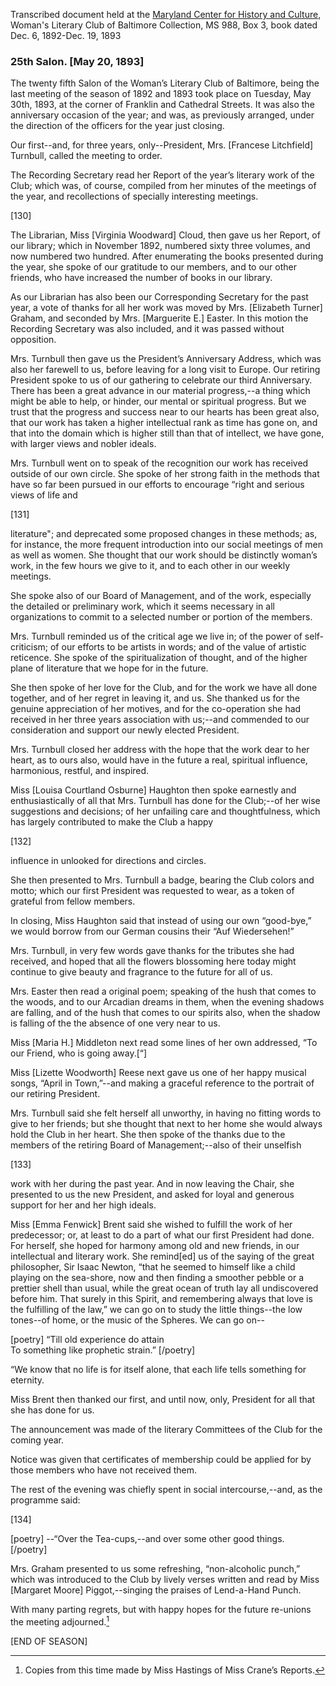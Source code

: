 Transcribed document held at the [Maryland Center for History and Culture](http://mdhs.org/), Woman's Literary Club of Baltimore Collection, MS 988, Box 3, book dated Dec. 6, 1892-Dec. 19, 1893

### 25th Salon. [May 20, 1893]

The twenty fifth Salon of the Woman’s Literary Club of Baltimore, being the last meeting of the season of 1892 and 1893 took place on Tuesday, May 30th, 1893, at the corner of Franklin and Cathedral Streets. It was also the anniversary occasion of the year; and was, as previously arranged, under the direction of the officers for the year just closing.

Our first--and, for three years, only--President, Mrs. [Francese Litchfield] Turnbull, called the meeting to order.

The Recording Secretary read her Report of the year’s literary work of the Club; which was, of course, compiled from her minutes of the meetings of the year, and recollections of specially interesting meetings.

[130]

The Librarian, Miss [Virginia Woodward] Cloud, then gave us her Report, of our library; which in November 1892, numbered sixty three volumes, and now numbered two hundred. After enumerating the books presented during the year, she spoke of our gratitude to our members, and to our other friends, who have increased the number of books in our library.

As our Librarian has also been our Corresponding Secretary for the past year, a vote of thanks for all her work was moved by Mrs. [Elizabeth Turner] Graham, and seconded by Mrs. [Marguerite E.] Easter. In this motion the Recording Secretary was also included, and it was passed without opposition.

Mrs. Turnbull then gave us the President’s Anniversary Address, which was also her farewell to us, before leaving for a long visit to Europe. Our retiring President spoke to us of our gathering to celebrate our third Anniversary. There has been a great advance in our material progress,--a thing which might be able to help, or hinder, our mental or spiritual progress. But we trust that the progress and success near to our hearts has been great also, that our work has taken a higher intellectual rank as time has gone on, and that into the domain which is higher still than that of intellect, we have gone, with larger views and nobler ideals.

Mrs. Turnbull went on to speak of the recognition our work has received outside of our own circle. She spoke of her strong faith in the methods that have so far been pursued in our efforts to encourage “right and serious views of life and

[131]

literature"; and deprecated some proposed changes in these methods; as, for instance, the more frequent introduction into our social meetings of men as well as women. She thought that our work should be distinctly woman’s work, in the few hours we give to it, and to each other in our weekly meetings.

She spoke also of our Board of Management, and of the work, especially the detailed or preliminary work, which it seems necessary in all organizations to commit to a selected number or portion of the members.

Mrs. Turnbull reminded us of the critical age we live in; of the power of self-criticism; of our efforts to be artists in words; and of the value of artistic reticence. She spoke of the spiritualization of thought, and of the higher plane of literature that we hope for in the future.

She then spoke of her love for the Club, and for the work we have all done together, and of her regret in leaving it, and us. She thanked us for the genuine appreciation of her motives, and for the co-operation she had received in her three years association with us;--and commended to our consideration and support our newly elected President.

Mrs. Turnbull closed her address with the hope that the work dear to her heart, as to ours also, would have in the future a real, spiritual influence, harmonious, restful, and inspired.

Miss [Louisa Courtland Osburne] Haughton then spoke earnestly and enthusiastically of all that Mrs. Turnbull has done for the Club;--of her wise suggestions and decisions; of her unfailing care and thoughtfulness, which has largely contributed to make the Club a happy

[132]

influence in unlooked for directions and circles.

She then presented to Mrs. Turnbull a badge, bearing the Club colors and motto; which our first President was requested to wear, as a token of grateful from fellow members.

In closing, Miss Haughton said that instead of using our own “good-bye,” we would borrow from our German cousins their “Auf Wiedersehen!”

Mrs. Turnbull, in very few words gave thanks for the tributes she had received, and hoped that all the flowers blossoming here today might continue to give beauty and fragrance to the future for all of us.

Mrs. Easter then read a original poem; speaking of the hush that comes to the woods, and to our Arcadian dreams in them, when the evening shadows are falling, and of the hush that comes to our spirits also, when the shadow is falling of the the absence of one very near to us.

Miss [Maria H.] Middleton next read some lines of her own addressed, “To our Friend, who is going away.[“]  

Miss [Lizette Woodworth] Reese next gave us one of her happy musical songs, “April in Town,”--and making a graceful reference to the portrait of our retiring President.

Mrs. Turnbull said she felt herself all unworthy, in having no fitting words to give to her friends; but she thought that next to her home she would always hold the Club in her heart. She then spoke of the thanks due to the members of the retiring Board of Management;--also of their unselfish

[133]

work with her during the past year. And in now leaving the Chair, she presented to us the new President, and asked for loyal and generous support for her and her high ideals.

Miss [Emma Fenwick] Brent said she wished to fulfill the work of her predecessor; or, at least to do a part of what our first President had done. For herself, she hoped for harmony among old and new friends, in our intellectual and literary work. She remind[ed] us of the saying of the great philosopher, Sir Isaac Newton, “that he seemed to himself like a child playing on the sea-shore, now and then finding a smoother pebble or a prettier shell than usual, while the great ocean of truth lay all undiscovered before him. That surely in this Spirit, and remembering always that love is the fulfilling of the law,” we can go on to study the little things--the low tones--of home, or the music of the Spheres. We can go on--

[poetry]
“Till old experience do attain  
To something like prophetic strain.”
[/poetry]

“We know that no life is for itself alone, that each life tells something for eternity.

Miss Brent then thanked our first, and until now, only, President for all that she has done for us.

The announcement was made of the literary Committees of the Club for the coming year.

Notice was given that certificates of membership could be applied for by those members who have not received them.

The rest of the evening was chiefly spent in social intercourse,--and, as the programme said:

[134]

[poetry]
--“Over the Tea-cups,--and over some other good things.  
[/poetry]

Mrs. Graham presented to us some refreshing, “non-alcoholic punch,” which was introduced to the Club by lively verses written and read by Miss [Margaret Moore] Piggot,--singing the praises of Lend-a-Hand Punch.

With many parting regrets, but with happy hopes for the future re-unions the meeting adjourned.[^marginal note]

[^marginal note]: Copies from this time made by Miss Hastings of Miss Crane’s Reports.

[END OF SEASON]